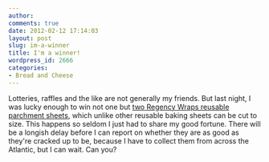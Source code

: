 ```yaml
---
author:
comments: true
date: 2012-02-12 17:14:03
layout: post
slug: im-a-winner
title: I'm a winner!
wordpress_id: 2666
categories:
- Bread and Cheese
---
```


Lotteries, raffles and the like are not generally my friends. But last night, I was lucky enough to win not one but [two Regency Wraps reusable parchment sheets](http://www.wildyeastblog.com/2012/02/08/parchment-love/), which unlike other reusable baking sheets can be cut to size. This happens so seldom I just had to share my good fortune. There will be a longish delay before I can report on whether they are as good as they're cracked up to be, because I have to collect them from across the Atlantic, but I can wait. Can you?
